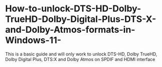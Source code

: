# How-to-unlock-DTS-HD-Dolby-TrueHD-Dolby-Digital-Plus-DTS-X-and-Dolby-Atmos-formats-in-Windows-11-
This is a basic guide and will only work to unlock DTS-HD, Dolby TrueHD, Dolby Digital Plus, DTS:X and Dolby Atmos on SPDIF and HDMI interface
